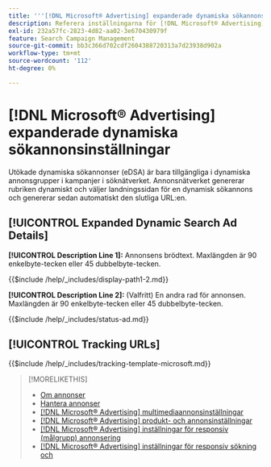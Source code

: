 ```yaml
---
title: '''[!DNL Microsoft® Advertising] expanderade dynamiska sökannonsinställningar'
description: Referera inställningarna för [!DNL Microsoft® Advertising] expanderade dynamiska sökannonser.
exl-id: 232a57fc-2823-4d82-aa02-3e670430979f
feature: Search Campaign Management
source-git-commit: bb3c366d702cdf2604388720313a7d23938d902a
workflow-type: tm+mt
source-wordcount: '112'
ht-degree: 0%

---
```


# [!DNL Microsoft® Advertising] expanderade dynamiska sökannonsinställningar

Utökade dynamiska sökannonser (eDSA) är bara tillgängliga i dynamiska annonsgrupper i kampanjer i söknätverket. Annonsnätverket genererar rubriken dynamiskt och väljer landningssidan för en dynamisk sökannons och genererar sedan automatiskt den slutliga URL:en.

## [!UICONTROL Expanded Dynamic Search Ad Details]

**[!UICONTROL Description Line 1]:** Annonsens brödtext. Maxlängden är 90 enkelbyte-tecken eller 45 dubbelbyte-tecken.

<!-- **[!UICONTROL Display Path 1]**, **[!UICONTROL Display Path 2]:** -->

{{$include /help/_includes/display-path1-2.md}}

**[!UICONTROL Description Line 2]:** (Valfritt) En andra rad för annonsen. Maxlängden är 90 enkelbyte-tecken eller 45 dubbelbyte-tecken.

<!-- **[!UICONTROL Status]:** -->

{{$include /help/_includes/status-ad.md}}

## [!UICONTROL Tracking URLs]

<!-- **[!UICONTROL Tracking Template URl]:** -->

{{$include /help/_includes/tracking-template-microsoft.md}}

>[!MORELIKETHIS]
>
>* [Om annonser](ad-about.md)
>* [Hantera annonser](ad-manage.md)
>* [[!DNL Microsoft® Advertising] multimediaannonsinställningar](ad-settings-microsoft-multimedia.md)
>* [[!DNL Microsoft® Advertising] produkt- och annonsinställningar](ad-settings-microsoft-product.md)
>* [[!DNL Microsoft® Advertising] inställningar för responsiv (målgrupp) annonsering](ad-settings-microsoft-responsive.md)
>* [[!DNL Microsoft® Advertising] inställningar för responsiv sökning och](ad-settings-microsoft-rsa.md)
